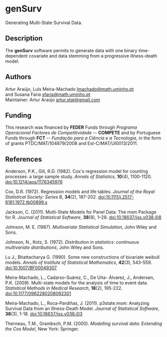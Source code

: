# genSurv
Generating Multi-State Survival Data.

## Description
The **genSurv** software permits to generate data with one binary time-dependent covariate and data stemming from a progressive illness-death model.

## Authors
Artur Araújo, Luís Meira-Machado <lmachado@math.uminho.pt> \
and Susana Faria <sfaria@math.uminho.pt> \
Maintainer: Artur Araújo <artur.stat@gmail.com>

## Funding
This research was financed by **FEDER** Funds through *Programa Operacional Factores de Competitividade* -- **COMPETE** and by Portuguese Funds through **FCT** -- *Fundação para a Ciência e a Tecnologia*, in the form of grants PTDC/MAT/104879/2008 and Est-C/MAT/UI0013/2011.

## References
Anderson, P.K., Gill, R.D. (1982). Cox's regression model for counting processes: a large sample study. *Annals of Statistics*, **10**(4), 1100-1120. [doi:10.1214/aos/1176345976](https://doi.org/10.1214/aos/1176345976)

Cox, D.R. (1972). Regression models and life tables. *Journal of the Royal Statistical Society: Series B*, **34**(2), 187-202. [doi:10.1111/j.2517-6161.1972.tb00899.x](https://doi.org/10.1111/j.2517-6161.1972.tb00899.x)

Jackson, C. (2011). Multi-State Models for Panel Data: The msm Package for R. *Journal of Statistical Software*, **38**(8), 1–28. [doi:10.18637/jss.v038.i08](https://doi.org/10.18637/jss.v038.i08)

Johnson, M. E. (1987). *Multivariate Statistical Simulation*, John Wiley and Sons.

Johnson, N., Kotz, S. (1972). *Distribution in statistics: continuous multivariate distributions*, John Wiley and Sons.

Lu J., Bhattacharya G. (1990). Some new constructions of bivariate weibull models. *Annals of Institute of Statistical Mathematics*, **42**(3), 543-559. [doi:10.1007/BF00049307](https://doi.org/10.1007/BF00049307)

Meira-Machado, L., Cadarso-Suárez, C., De Uña- Álvarez, J., Andersen, P.K. (2009). Multi-state models for the analysis of time to event data. *Statistical Methods in Medical Research*, **18**(2), 195-222. [doi:10.1177/0962280208092301](https://doi.org/10.1177/0962280208092301)

Meira-Machado, L., Roca-Pardiñas, J. (2011). p3state.msm: Analyzing Survival Data from an Illness-Death Model. *Journal of Statistical Software*, **38**(3), 1-18. [doi:10.18637/jss.v038.i03](https://doi.org/10.18637/jss.v038.i03)

Therneau, T.M., Grambsch, P.M. (2000). *Modelling survival data: Extending the Cox Model*, New York: Springer.
